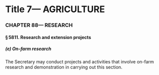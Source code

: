 
# Title 7— AGRICULTURE
### CHAPTER 88— RESEARCH
#### § 5811. Research and extension projects
##### (e) On-farm research

The Secretary may conduct projects and activities that involve on-farm research and demonstration in carrying out this section.
